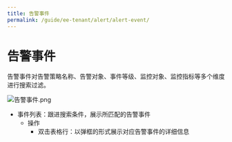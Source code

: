 ```yaml
---
title: 告警事件
permalink: /guide/ee-tenant/alert/alert-event/
---
```


# 告警事件

告警事件对告警策略名称、告警对象、事件等级、监控对象、监控指标等多个维度进行搜索过滤。

![告警事件.png](https://yunshan-guangzhou.oss-cn-beijing.aliyuncs.com/pub/pic/20240515664485ff20e01.png)

- 事件列表：跟进搜索条件，展示所匹配的告警事件
  - 操作
    - 双击表格行：以弹框的形式展示对应告警事件的详细信息 